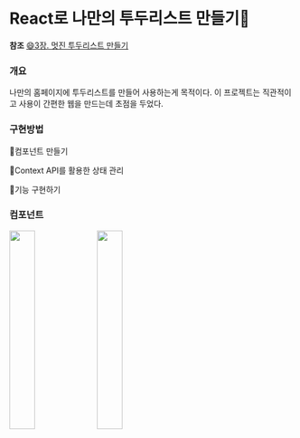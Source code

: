 # React로 나만의 투두리스트 만들기📑

**참조**
[😄3장. 멋진 투두리스트 만들기](https://react.vlpt.us/mashup-todolist/01-create-components.html)

### 개요

나만의 홈페이지에 투두리스트를 만들어 사용하는게 목적이다. 이 프로젝트는 직관적이고 사용이 간편한 웹을 만드는데 초점을 두었다.

### 구현방법
📝컴포넌트 만들기

📝Context API를 활용한 상태 관리

📝기능 구현하기

### 컴포넌트

<left><image src = "https://github.com/user-attachments/assets/6a77365d-fa0b-40b6-a902-c62c1eaad768" width="30%" height="30%"></left>
<image src = "https://github.com/user-attachments/assets/f8aa112f-dbc8-417e-8ac4-98d9abdc121a" width="30%" height="30%">
